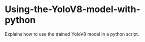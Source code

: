 # Using-the-YoloV8-model-with-python
Explains how to use the trained YoloV8 model in a python script.
